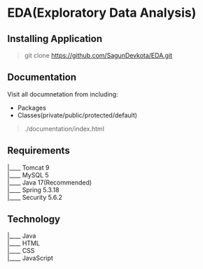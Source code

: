# EDA(Exploratory Data Analysis)

## Installing Application
> git clone https://github.com/SagunDevkota/EDA.git

## Documentation
Visit all documnetation from including:
- Packages
- Classes(private/public/protected/default)
> ./documentation/index.html

## Requirements
|____ Tomcat 9<br>
|____ MySQL 5<br>
|____ Java 17(Recommended)<br>
|____ Spring 5.3.18<br>
|____ Security 5.6.2<br>

## Technology

|____ Java<br>
|____ HTML<br>
|____ CSS<br>
|____ JavaScript<br>
